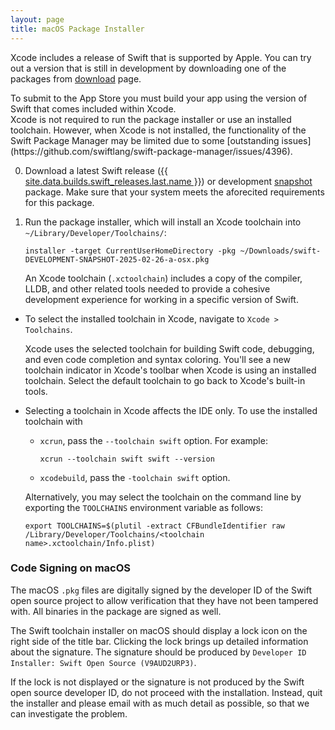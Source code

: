 ```yaml
---
layout: page
title: macOS Package Installer
---
```


Xcode includes a release of Swift that is supported by Apple.
You can try out a version that is still in development
by downloading one of the packages from [download](/install/macos) page.

<div class="warning" markdown="1">
To submit to the App Store you must build your app using the version of Swift that comes included within Xcode.
</div>

<div class="warning" markdown="1">
Xcode is not required to run the package installer or use an installed
toolchain. However, when Xcode is not installed, the functionality of the Swift
Package Manager may be limited due to some [outstanding issues](https://github.com/swiftlang/swift-package-manager/issues/4396).
</div>

0. Download a latest Swift release
   ([{{ site.data.builds.swift_releases.last.name }}](/install/macos))
   or development [snapshot](/install/macos/#development-snapshots) package.
   Make sure that your system meets the aforecited requirements for
   this package.

0. Run the package installer,
   which will install an Xcode toolchain into
   `~/Library/Developer/Toolchains/`:

    ~~~ shell
    installer -target CurrentUserHomeDirectory -pkg ~/Downloads/swift-DEVELOPMENT-SNAPSHOT-2025-02-26-a-osx.pkg
    ~~~

   An Xcode toolchain (`.xctoolchain`) includes a copy of the compiler, LLDB,
   and other related tools needed to provide a cohesive development experience
   for working in a specific version of Swift.

* To select the installed toolchain in Xcode, navigate to `Xcode > Toolchains`.

  Xcode uses the selected toolchain for building Swift code, debugging, and
  even code completion and syntax coloring. You'll see a new toolchain
  indicator in Xcode's toolbar when Xcode is using an installed toolchain.
  Select the default toolchain to go back to Xcode's built-in tools.

* Selecting a toolchain in Xcode affects the IDE only. To use the installed
  toolchain with
  * `xcrun`, pass the `--toolchain swift` option. For example:

    ~~~ shell
    xcrun --toolchain swift swift --version
    ~~~

  * `xcodebuild`, pass the `-toolchain swift` option.

  Alternatively, you may select the toolchain on the command line by exporting
  the `TOOLCHAINS` environment variable as follows:

  ~~~ shell
  export TOOLCHAINS=$(plutil -extract CFBundleIdentifier raw /Library/Developer/Toolchains/<toolchain name>.xctoolchain/Info.plist)
  ~~~


### Code Signing on macOS

The macOS `.pkg` files are digitally signed
by the developer ID of the Swift open source project
to allow verification that they have not been tampered with.
All binaries in the package are signed as well.

The Swift toolchain installer on macOS
should display a lock icon on the right side of the title bar.
Clicking the lock brings up detailed information about the signature.
The signature should be produced by
`Developer ID Installer: Swift Open Source (V9AUD2URP3)`.

<div class="warning" markdown="1">
  If the lock is not displayed
  or the signature is not produced by the Swift open source developer ID,
  do not proceed with the installation.
  Instead, quit the installer
  and please email <swift-infrastructure@forums.swift.org>
  with as much detail as possible,
  so that we can investigate the problem.
</div>
